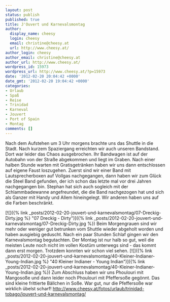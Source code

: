 ```yaml
---
layout: post
status: publish
published: true
title: J'Ouvert und Karnevalsmontag
author:
  display_name: cheesy
  login: cheesy
  email: christine@cheesy.at
  url: http://www.cheesy.at/
author_login: cheesy
author_email: christine@cheesy.at
author_url: http://www.cheesy.at/
wordpress_id: 15973
wordpress_url: http://www.cheesy.at/?p=15973
date: '2012-02-20 20:04:42 +0000'
date_gmt: '2012-02-20 19:04:42 +0000'
categories:
- Urlaub
- Spaß
- Reise
- Trinidad
- Karneval
- Jouvert
- Port of Spain
- Montag
comments: []
---
```

<!--:de-->Nach dem Aufstehen um 3 Uhr morgens brachte uns das Shuttle in die Stadt. Nach kurzem Spaziergang erreichten wir auch unseren Bandstand. Dort war leider das Chaos ausgebrochen. Ihr Bandwagen ist auf der Autobahn von der Straße abgekommen und liegt im Graben. Nach einer halben Stunde warten mit Gratisgetränken haben wir uns dann entschlossen auf eigene Faust loszugehen. Zuerst sind wir einer Band mit Lautsprecherboxen auf Vollgas nachgegangen, dann haben wir zum Glück die Steel Band gefunden, der ich schon das letzte mal vor drei Jahren nachgegangen bin. Stephan hat sich auch sogleich mit der Schlammbadewanne angefreundet, die die Band nachgezogen hat und sich als Ganzer mit Handy und Allem hineingelegt. Wir anderen haben uns auf die Farben beschränkt.
[![]({% link _posts/2012-02-20-jouvert-und-karnevalsmontag/07-Dreckig-Dirty.jpg %} "07 Dreckig - Dirty")]({% link _posts/2012-02-20-jouvert-und-karnevalsmontag/07-Dreckig-Dirty.jpg %})
Beim Morgengrauen sind wir mehr oder weniger gut betrunken vom Shuttle wieder abgeholt worden und haben ausgiebig geduscht. Nach ein paar Stunden Schlaf gingen wir den Karnevalsmontag begutachten. Der Montag ist nur halb so gut, weil die meisten Leute noch nicht im vollen Kostüm unterwegs sind - das kommt dann erst morgen. Trotzdem konnten wir schon viel sehen.
[![]({% link _posts/2012-02-20-jouvert-und-karnevalsmontag/40-Kleiner-Indianer-Young-Indian.jpg %} "40 Kleiner Indianer - Young Indian")]({% link _posts/2012-02-20-jouvert-und-karnevalsmontag/40-Kleiner-Indianer-Young-Indian.jpg %})
Zum Abschluss haben wir uns Phoulouri mit Mangosoße und dann leider noch Phoulouri mit Pfeffersoße gegönnt. Das sind kleine frittierte Bällchen in Soße. War gut, nur die Pfeffersoße war wirklich übelst scharf!
http://www.cheesy.at/fotos/urlaub/trinidad-tobago/jouvert-und-karnevalsmontag/<!--:-->
